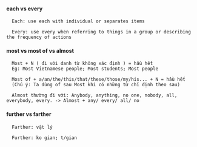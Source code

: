 #### each vs every
```
  Each: use each with individual or separates items

  Every: use every when referring to things in a group or describing the frequency of actions
```

#### most vs most of vs almost
```
  Most + N ( đi với danh từ không xác định ) = hầu hết
  Eg: Most Vietnamese people; Most students; Most people

  Most of + a/an/the/this/that/these/those/my/his... + N = hầu hết
  (Chú ý: Ta dùng of sau Most khi có những từ chỉ định theo sau)

  Almost thường đi với: Anybody, anything, no one, nobody, all, everybody, every. -> Almost + any/ every/ all/ no
```
#### further vs farther
```
  Farther: vật lý

  Further: ko gian; t/gian
```
